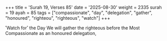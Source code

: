 +++
title = 'Surah 19, Verses 85'
date = '2025-08-30'
weight = 2335
surah = 19
ayah = 85
tags = ["compassionate", "day", "delegation", "gather", "honoured", "righteou", "righteous", "watch"]
+++

˹Watch for˺ the Day We will gather the righteous before the Most Compassionate as an honoured delegation,